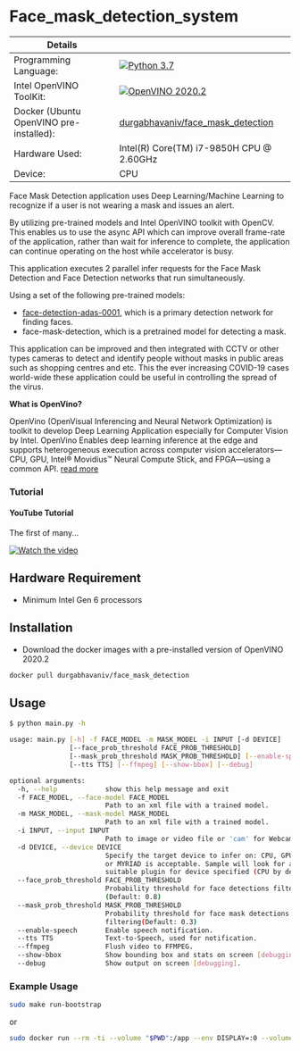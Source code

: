 # Face_mask_detection_system

| Details            |              |
|-----------------------|---------------|
| Programming Language: |  [![Python 3.7](https://img.shields.io/badge/python-3.7-blue.svg)](https://www.python.org/downloads/release/python-370/) |
| Intel OpenVINO ToolKit: |[![OpenVINO 2020.2](https://img.shields.io/badge/openvino-2020.2-blue.svg)](https://software.intel.com/content/www/us/en/develop/tools/openvino-toolkit/choose-download.html)|
| Docker (Ubuntu OpenVINO pre-installed): | [durgabhavaniv/face_mask_detection](https://hub.docker.com/repository/docker/durgabhavaniv/face_mask_detection)|
| Hardware Used: | Intel(R) Core(TM) i7-9850H CPU @ 2.60GHz |
| Device: | CPU |

Face Mask Detection application uses Deep Learning/Machine Learning to recognize if a user is not wearing a mask and issues an alert.

By utilizing pre-trained models and Intel OpenVINO toolkit with OpenCV. This enables us to use the async API which can improve overall frame-rate of the application, rather than wait for inference to complete, the application can continue operating on the host while accelerator is busy.

This application executes 2 parallel infer requests for the Face Mask Detection and Face Detection networks that run simultaneously.

Using a set of the following pre-trained models:
- [face-detection-adas-0001](https://docs.openvinotoolkit.org/latest/_models_intel_face_detection_adas_0001_description_face_detection_adas_0001.html), which is a primary detection network for finding faces.
- face-mask-detection, which is a pretrained model for detecting a mask.

This application can be improved and then integrated with CCTV or other types cameras to detect and identify people without masks in public areas such as shopping centres and etc. This the ever increasing COVID-19 cases world-wide these application could be useful in controlling the spread of the virus.

**What is OpenVino?**

OpenVino (OpenVisual Inferencing and Neural Network Optimization) is toolkit to develop Deep Learning Application especially for Computer Vision by Intel. OpenVino Enables deep learning inference at the edge and supports heterogeneous execution across computer vision accelerators—CPU, GPU, Intel® Movidius™ Neural Compute Stick, and FPGA—using a common API. [read more](https://docs.openvinotoolkit.org/)

### Tutorial

#### YouTube Tutorial

The first of many...

[![Watch the video](https://user-images.githubusercontent.com/7910856/88237923-a8514500-cc80-11ea-9cc8-0692eb0c4d6e.gif)](https://www.youtube.com/watch?v=6r6foGbCHQ0)

## Hardware Requirement

- Minimum Intel Gen 6 processors


## Installation

- Download the docker images with a pre-installed version of OpenVINO 2020.2
```bash
docker pull durgabhavaniv/face_mask_detection
```

## Usage

```bash
$ python main.py -h

usage: main.py [-h] -f FACE_MODEL -m MASK_MODEL -i INPUT [-d DEVICE]
               [--face_prob_threshold FACE_PROB_THRESHOLD]
               [--mask_prob_threshold MASK_PROB_THRESHOLD] [--enable-speech]
               [--tts TTS] [--ffmpeg] [--show-bbox] [--debug]

optional arguments:
  -h, --help            show this help message and exit
  -f FACE_MODEL, --face-model FACE_MODEL
                        Path to an xml file with a trained model.
  -m MASK_MODEL, --mask-model MASK_MODEL
                        Path to an xml file with a trained model.
  -i INPUT, --input INPUT
                        Path to image or video file or 'cam' for Webcam.
  -d DEVICE, --device DEVICE
                        Specify the target device to infer on: CPU, GPU, FPGA
                        or MYRIAD is acceptable. Sample will look for a
                        suitable plugin for device specified (CPU by default)
  --face_prob_threshold FACE_PROB_THRESHOLD
                        Probability threshold for face detections filtering
                        (Default: 0.8)
  --mask_prob_threshold MASK_PROB_THRESHOLD
                        Probability threshold for face mask detections
                        filtering(Default: 0.3)
  --enable-speech       Enable speech notification.
  --tts TTS             Text-to-Speech, used for notification.
  --ffmpeg              Flush video to FFMPEG.
  --show-bbox           Show bounding box and stats on screen [debugging].
  --debug               Show output on screen [debugging].

```

### Example Usage

```bash
sudo make run-bootstrap
```
or
```bash
sudo docker run --rm -ti --volume "$PWD":/app --env DISPLAY=:0 --volume="/tmp/.X11-unix:/tmp/.X11-unix:rw" --device /dev/snd --device /dev/video0 "durgabhavaniv/face_mask_detection" bash -c "source /opt/intel/openvino/bin/setupvars.sh && export NO_AT_BRIDGE=1 && python main.py --face-model models/face-detection-adas-0001 --mask-model models/face_mask -i resources/mask.mp4 --enable-speech --tts "please-wear-your-mask-properly" --ffmpeg --debug --show-bbox"
```
